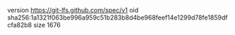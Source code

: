 version https://git-lfs.github.com/spec/v1
oid sha256:1a1321f063be996a959c51b283b8d4be968feef14e1299d78fe1859dfcfa82b8
size 1676
